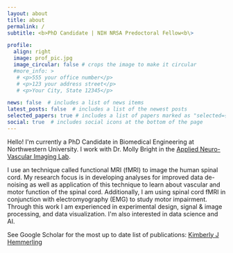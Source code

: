 ```yaml
---
layout: about
title: about
permalink: /
subtitle: <b>PhD Candidate | NIH NRSA Predoctoral Fellow<b\>

profile:
  align: right
  image: prof_pic.jpg
  image_circular: false # crops the image to make it circular
  #more_info: >
   # <p>555 your office number</p>
   # <p>123 your address street</p>
   # <p>Your City, State 12345</p>

news: false  # includes a list of news items
latest_posts: false  # includes a list of the newest posts
selected_papers: true # includes a list of papers marked as "selected={true}"
social: true  # includes social icons at the bottom of the page
---
```

Hello! I'm currently a PhD Candidate in Biomedical Engineering at Northwestern University. I work with Dr. Molly Bright in the [Applied Neuro-Vascular Imaging Lab](https://www.brightlab.northwestern.edu/). 

I use an technique called functional MRI (fMRI) to image the human spinal cord. My research focus is in developing analyses for improved data de-noising as well as application of this technique to learn about vascular and motor function of the spinal cord. Additionally, I am using spinal cord fMRI in conjunction with electromyography (EMG) to study motor impairment. Through this work I am experienced in experimental design, signal & image processing, and data visualization. I'm also interested in data science and AI. 

See Google Scholar for the most up to date list of publications: [Kimberly J Hemmerling](https://scholar.google.com/citations?user=MsReGswAAAAJ&hl=en&oi=ao)


<!-- Link to your social media connections, too. This theme is set up to use [Font Awesome icons](http://fortawesome.github.io/Font-Awesome/) and [Academicons](https://jpswalsh.github.io/academicons/), like the ones below. Add your Facebook, Twitter, LinkedIn, Google Scholar, or just disable all of them. -->